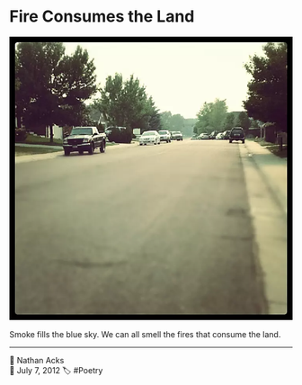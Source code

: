 # Fire Consumes the Land

![A suburban street, bathed in a yellow-orange light filtered through thick smoke clouds from nearby forest fires](assets/c3d16a26f8e31bff121990dbd70aecd1.webp)

Smoke fills the blue sky.
We can all smell the fires
that consume the land.

- - - -

👤 Nathan Acks  
📅 July 7, 2012
🏷️ #Poetry
